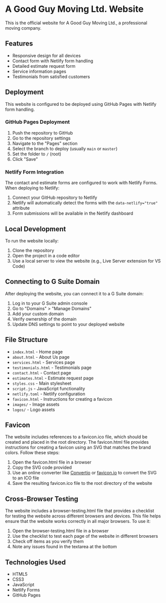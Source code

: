 # A Good Guy Moving Ltd. Website

This is the official website for A Good Guy Moving Ltd., a professional moving company.

## Features

- Responsive design for all devices
- Contact form with Netlify form handling
- Detailed estimate request form
- Service information pages
- Testimonials from satisfied customers

## Deployment

This website is configured to be deployed using GitHub Pages with Netlify form handling.

### GitHub Pages Deployment

1. Push the repository to GitHub
2. Go to the repository settings
3. Navigate to the "Pages" section
4. Select the branch to deploy (usually `main` or `master`)
5. Set the folder to `/` (root)
6. Click "Save"

### Netlify Form Integration

The contact and estimate forms are configured to work with Netlify Forms. When deploying to Netlify:

1. Connect your GitHub repository to Netlify
2. Netlify will automatically detect the forms with the `data-netlify="true"` attribute
3. Form submissions will be available in the Netlify dashboard

## Local Development

To run the website locally:

1. Clone the repository
2. Open the project in a code editor
3. Use a local server to view the website (e.g., Live Server extension for VS Code)

## Connecting to G Suite Domain

After deploying the website, you can connect it to a G Suite domain:

1. Log in to your G Suite admin console
2. Go to "Domains" > "Manage Domains"
3. Add your custom domain
4. Verify ownership of the domain
5. Update DNS settings to point to your deployed website

## File Structure

- `index.html` - Home page
- `about.html` - About Us page
- `services.html` - Services page
- `testimonials.html` - Testimonials page
- `contact.html` - Contact page
- `estimates.html` - Estimate request page
- `styles.css` - Main stylesheet
- `script.js` - JavaScript functionality
- `netlify.toml` - Netlify configuration
- `favicon.html` - Instructions for creating a favicon
- `images/` - Image assets
- `logos/` - Logo assets

## Favicon

The website includes references to a favicon.ico file, which should be created and placed in the root directory. The favicon.html file provides instructions for creating a favicon using an SVG that matches the brand colors. Follow these steps:

1. Open the favicon.html file in a browser
2. Copy the SVG code provided
3. Use an online converter like [Convertio](https://convertio.co/svg-ico/) or [favicon.io](https://favicon.io/favicon-converter/) to convert the SVG to an ICO file
4. Save the resulting favicon.ico file to the root directory of the website

## Cross-Browser Testing

The website includes a browser-testing.html file that provides a checklist for testing the website across different browsers and devices. This file helps ensure that the website works correctly in all major browsers. To use it:

1. Open the browser-testing.html file in a browser
2. Use the checklist to test each page of the website in different browsers
3. Check off items as you verify them
4. Note any issues found in the textarea at the bottom

## Technologies Used

- HTML5
- CSS3
- JavaScript
- Netlify Forms
- GitHub Pages
